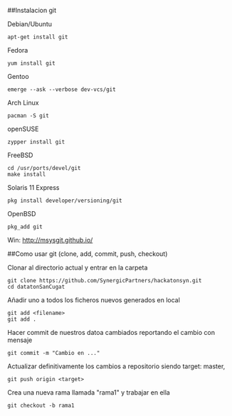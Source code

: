 
##Instalacion git

Debian/Ubuntu

    apt-get install git

Fedora

    yum install git

Gentoo

    emerge --ask --verbose dev-vcs/git

Arch Linux

    pacman -S git

openSUSE

    zypper install git

FreeBSD

    cd /usr/ports/devel/git
    make install

Solaris 11 Express

    pkg install developer/versioning/git

OpenBSD

    pkg_add git

Win:  http://msysgit.github.io/


##Como usar git (clone, add, commit, push, checkout)

Clonar al directorio actual y entrar en la carpeta

    git clone https://github.com/SynergicPartners/hackatonsyn.git
    cd datatonSanCugat

Añadir uno a todos los ficheros nuevos generados en local

    git add <filename>
    git add .

Hacer commit de nuestros datoa cambiados reportando el cambio con mensaje

    git commit -m "Cambio en ..."

Actualizar definitivamente los cambios a repositorio siendo target: master, <nombre del branch el cual estamos trabajando>

    git push origin <target>

Crea una nueva rama llamada "rama1" y trabajar en ella

    git checkout -b rama1



